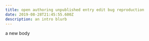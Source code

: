 ```yaml
---
title: open authoring unpublished entry edit bug reproduction
date: 2019-08-28T21:45:55.600Z
description: an intro blurb
---
```

a new body

